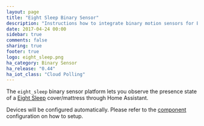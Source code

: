 ```yaml
---
layout: page
title: "Eight Sleep Binary Sensor"
description: "Instructions how to integrate binary motion sensors for Eight Sleep within Home Assistant."
date: 2017-04-24 00:00
sidebar: true
comments: false
sharing: true
footer: true
logo: eight_sleep.png
ha_category: Binary Sensor
ha_release: "0.44"
ha_iot_class: "Cloud Polling"
---
```



The `eight_sleep` binary sensor platform lets you observe the presence state of a [Eight Sleep](https://eightsleep.com/) cover/mattress through Home Assistant.

Devices will be configured automatically. Please refer to the [component](/components/eight_sleep/) configuration on how to setup.
